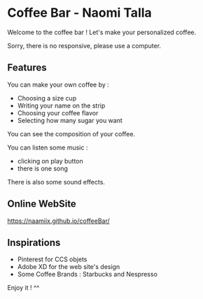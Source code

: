 # Coffee Bar - Naomi Talla

Welcome to the coffee bar ! Let's make your personalized coffee.

Sorry, there is no responsive, please use a computer.

## Features

You can make your own coffee by :
- Choosing a size cup
- Writing your name on the strip
- Choosing your coffee flavor
- Selecting how many sugar you want

You can see the composition of your coffee.

You can listen some music : 
- clicking on play button
- there is one song

There is also some sound effects.

## Online WebSite

https://naamiix.github.io/coffeeBar/

## Inspirations

- Pinterest for CCS objets
- Adobe XD for the web site's design
- Some Coffee Brands : Starbucks and Nespresso

Enjoy it ! ^^ 